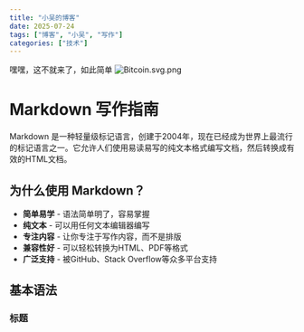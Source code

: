 ```yaml
---
title: "小吴的博客"
date: 2025-07-24
tags: ["博客", "小吴", "写作"]
categories: ["技术"]
---
```


嘿嘿，这不就来了，如此简单
![Bitcoin.svg.png](https://tc.xiaowuleyi.com/file/1753363483178_Bitcoin.svg.png)
# Markdown 写作指南

Markdown 是一种轻量级标记语言，创建于2004年，现在已经成为世界上最流行的标记语言之一。它允许人们使用易读易写的纯文本格式编写文档，然后转换成有效的HTML文档。

## 为什么使用 Markdown？

- **简单易学** - 语法简单明了，容易掌握
- **纯文本** - 可以用任何文本编辑器编写
- **专注内容** - 让你专注于写作内容，而不是排版
- **兼容性好** - 可以轻松转换为HTML、PDF等格式
- **广泛支持** - 被GitHub、Stack Overflow等众多平台支持

## 基本语法

### 标题
